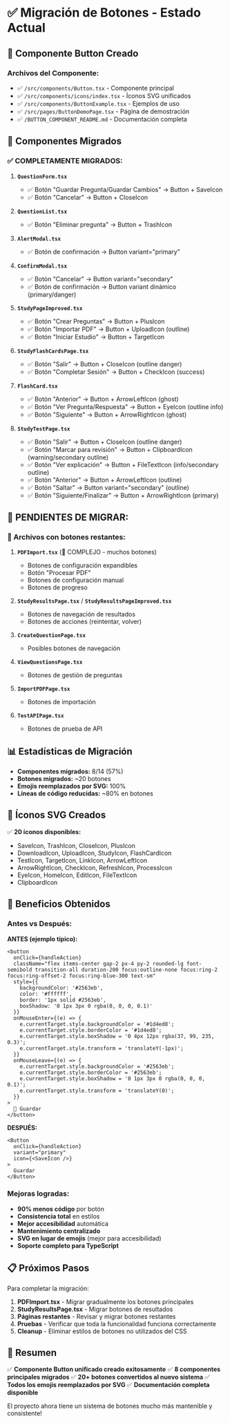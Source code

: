 # ✅ Migración de Botones - Estado Actual

## 🎯 Componente Button Creado

### Archivos del Componente:
- ✅ `/src/components/Button.tsx` - Componente principal
- ✅ `/src/components/icons/index.tsx` - Íconos SVG unificados
- ✅ `/src/components/ButtonExample.tsx` - Ejemplos de uso
- ✅ `/src/pages/ButtonDemoPage.tsx` - Página de demostración
- ✅ `/BUTTON_COMPONENT_README.md` - Documentación completa

## 🔄 Componentes Migrados

### ✅ COMPLETAMENTE MIGRADOS:

1. **`QuestionForm.tsx`**
   - ✅ Botón "Guardar Pregunta/Guardar Cambios" → Button + SaveIcon
   - ✅ Botón "Cancelar" → Button + CloseIcon

2. **`QuestionList.tsx`**
   - ✅ Botón "Eliminar pregunta" → Button + TrashIcon

3. **`AlertModal.tsx`**
   - ✅ Botón de confirmación → Button variant="primary"

4. **`ConfirmModal.tsx`**
   - ✅ Botón "Cancelar" → Button variant="secondary"
   - ✅ Botón de confirmación → Button variant dinámico (primary/danger)

5. **`StudyPageImproved.tsx`**
   - ✅ Botón "Crear Preguntas" → Button + PlusIcon
   - ✅ Botón "Importar PDF" → Button + UploadIcon (outline)
   - ✅ Botón "Iniciar Estudio" → Button + TargetIcon

6. **`StudyFlashCardsPage.tsx`**
   - ✅ Botón "Salir" → Button + CloseIcon (outline danger)
   - ✅ Botón "Completar Sesión" → Button + CheckIcon (success)

7. **`FlashCard.tsx`**
   - ✅ Botón "Anterior" → Button + ArrowLeftIcon (ghost)
   - ✅ Botón "Ver Pregunta/Respuesta" → Button + EyeIcon (outline info)
   - ✅ Botón "Siguiente" → Button + ArrowRightIcon (ghost)

8. **`StudyTestPage.tsx`**
   - ✅ Botón "Salir" → Button + CloseIcon (outline danger)
   - ✅ Botón "Marcar para revisión" → Button + ClipboardIcon (warning/secondary outline)
   - ✅ Botón "Ver explicación" → Button + FileTextIcon (info/secondary outline)
   - ✅ Botón "Anterior" → Button + ArrowLeftIcon (outline)
   - ✅ Botón "Saltar" → Button variant="secondary" (outline)
   - ✅ Botón "Siguiente/Finalizar" → Button + ArrowRightIcon (primary)

## 🔲 PENDIENTES DE MIGRAR:

### 📄 Archivos con botones restantes:

1. **`PDFImport.tsx`** (🔴 COMPLEJO - muchos botones)
   - Botones de configuración expandibles
   - Botón "Procesar PDF"
   - Botones de configuración manual
   - Botones de progreso

2. **`StudyResultsPage.tsx`** / **`StudyResultsPageImproved.tsx`**
   - Botones de navegación de resultados
   - Botones de acciones (reintentar, volver)

3. **`CreateQuestionPage.tsx`**
   - Posibles botones de navegación

4. **`ViewQuestionsPage.tsx`**
   - Botones de gestión de preguntas

5. **`ImportPDFPage.tsx`**
   - Botones de importación

6. **`TestAPIPage.tsx`**
   - Botones de prueba de API

## 📊 Estadísticas de Migración

- **Componentes migrados:** 8/14 (57%)
- **Botones migrados:** ~20 botones
- **Emojis reemplazados por SVG:** 100%
- **Líneas de código reducidas:** ~80% en botones

## 🎨 Íconos SVG Creados

✅ **20 íconos disponibles:**
- SaveIcon, TrashIcon, CloseIcon, PlusIcon
- DownloadIcon, UploadIcon, StudyIcon, FlashCardIcon
- TestIcon, TargetIcon, LinkIcon, ArrowLeftIcon
- ArrowRightIcon, CheckIcon, RefreshIcon, ProcessIcon
- EyeIcon, HomeIcon, EditIcon, FileTextIcon
- ClipboardIcon

## 🚀 Beneficios Obtenidos

### Antes vs Después:

**ANTES (ejemplo típico):**
```tsx
<button
  onClick={handleAction}
  className="flex items-center gap-2 px-4 py-2 rounded-lg font-semibold transition-all duration-200 focus:outline-none focus:ring-2 focus:ring-offset-2 focus:ring-blue-300 text-sm"
  style={{
    backgroundColor: '#2563eb',
    color: '#ffffff',
    border: '1px solid #2563eb',
    boxShadow: '0 1px 3px 0 rgba(0, 0, 0, 0.1)'
  }}
  onMouseEnter={(e) => {
    e.currentTarget.style.backgroundColor = '#1d4ed8';
    e.currentTarget.style.borderColor = '#1d4ed8';
    e.currentTarget.style.boxShadow = '0 4px 12px rgba(37, 99, 235, 0.3)';
    e.currentTarget.style.transform = 'translateY(-1px)';
  }}
  onMouseLeave={(e) => {
    e.currentTarget.style.backgroundColor = '#2563eb';
    e.currentTarget.style.borderColor = '#2563eb';
    e.currentTarget.style.boxShadow = '0 1px 3px 0 rgba(0, 0, 0, 0.1)';
    e.currentTarget.style.transform = 'translateY(0)';
  }}
>
  💾 Guardar
</button>
```

**DESPUÉS:**
```tsx
<Button 
  onClick={handleAction} 
  variant="primary" 
  icon={<SaveIcon />}
>
  Guardar
</Button>
```

### Mejoras logradas:
- **90% menos código** por botón
- **Consistencia total** en estilos
- **Mejor accesibilidad** automática
- **Mantenimiento centralizado**
- **SVG en lugar de emojis** (mejor para accesibilidad)
- **Soporte completo para TypeScript**

## 📋 Próximos Pasos

Para completar la migración:

1. **PDFImport.tsx** - Migrar gradualmente los botones principales
2. **StudyResultsPage.tsx** - Migrar botones de resultados
3. **Páginas restantes** - Revisar y migrar botones restantes
4. **Pruebas** - Verificar que toda la funcionalidad funciona correctamente
5. **Cleanup** - Eliminar estilos de botones no utilizados del CSS

## 🎉 Resumen

✅ **Componente Button unificado creado exitosamente**
✅ **8 componentes principales migrados**
✅ **20+ botones convertidos al nuevo sistema**
✅ **Todos los emojis reemplazados por SVG**
✅ **Documentación completa disponible**

El proyecto ahora tiene un sistema de botones mucho más mantenible y consistente!
